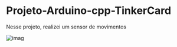 # Projeto-Arduino-cpp-TinkerCard

  Nesse projeto, realizei um sensor de movimentos
  
![imag](https://github.com/user-attachments/assets/a318b6ee-bb10-40b8-add4-95fb8471fec1)

